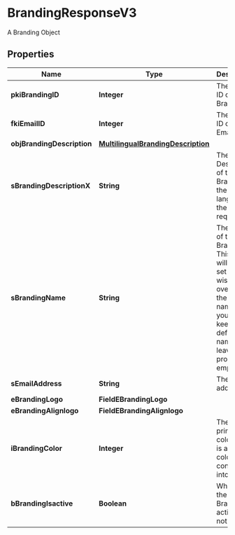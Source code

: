 

# BrandingResponseV3

A Branding Object

## Properties

| Name | Type | Description | Notes |
|------------ | ------------- | ------------- | -------------|
|**pkiBrandingID** | **Integer** | The unique ID of the Branding |  |
|**fkiEmailID** | **Integer** | The unique ID of the Email |  [optional] |
|**objBrandingDescription** | [**MultilingualBrandingDescription**](MultilingualBrandingDescription.md) |  |  |
|**sBrandingDescriptionX** | **String** | The Description of the Branding in the language of the requester |  |
|**sBrandingName** | **String** | The name of the Branding  This value will only be set if you wish to overwrite the default name. If you want to keep the default name, leave this property empty |  [optional] |
|**sEmailAddress** | **String** | The email address. |  [optional] |
|**eBrandingLogo** | **FieldEBrandingLogo** |  |  |
|**eBrandingAlignlogo** | **FieldEBrandingAlignlogo** |  |  |
|**iBrandingColor** | **Integer** | The primary color. This is a RGB color converted into integer |  |
|**bBrandingIsactive** | **Boolean** | Whether the Branding is active or not |  |



